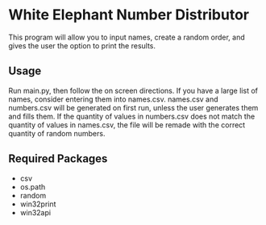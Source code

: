 # White Elephant Number Distributor
This program will allow you to input names, create a random order, and gives the user the option to print the results.

## Usage
Run main.py, then follow the on screen directions. If you have a large list of names, consider entering them into names.csv. names.csv and numbers.csv will be generated on first run, unless the user generates them and fills them. If the quantity of values in numbers.csv does not match the quantity of values in names.csv, the file will be remade with the correct quantity of random numbers.

## Required Packages
- csv
- os.path
- random
- win32print
- win32api
